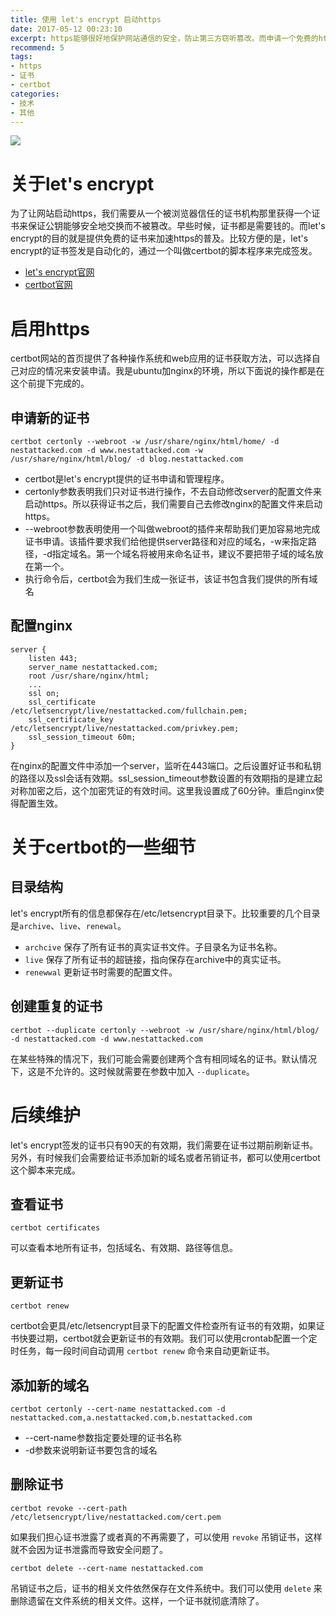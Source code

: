 ```yaml
---
title: 使用 let's encrypt 启动https
date: 2017-05-12 00:23:10
excerpt: https能够很好地保护网站通信的安全，防止第三方窃听篡改。而申请一个免费的https证书也已经是很容易的事情了，有条件的都可以给自己网站加个密，绿色的https看着也很爽嘛，：）。
recommend: 5
tags:
- https
- 证书
- certbot
categories:
- 技术
- 其他
---
```

![](certbot.svg)

# 关于let's encrypt

为了让网站启动https，我们需要从一个被浏览器信任的证书机构那里获得一个证书来保证公钥能够安全地交换而不被篡改。早些时候，证书都是需要钱的。而let's encrypt的目的就是提供免费的证书来加速https的普及。比较方便的是，let's encrypt的证书签发是自动化的，通过一个叫做certbot的脚本程序来完成签发。

- [let's encrypt官网](http://www.letsencrypt.org/)
- [certbot官网](https://certbot.eff.org/)

# 启用https

certbot网站的首页提供了各种操作系统和web应用的证书获取方法，可以选择自己对应的情况来安装申请。我是ubuntu加nginx的环境，所以下面说的操作都是在这个前提下完成的。

## 申请新的证书

```
certbot certonly --webroot -w /usr/share/nginx/html/home/ -d nestattacked.com -d www.nestattacked.com -w /usr/share/nginx/html/blog/ -d blog.nestattacked.com
```

- certbot是let's encrypt提供的证书申请和管理程序。
- certonly参数表明我们只对证书进行操作，不去自动修改server的配置文件来启动https。所以获得证书之后，我们需要自己去修改nginx的配置文件来启动https。
- --webroot参数表明使用一个叫做webroot的插件来帮助我们更加容易地完成证书申请。该插件要求我们给他提供server路径和对应的域名，-w来指定路径，-d指定域名。第一个域名将被用来命名证书，建议不要把带子域的域名放在第一个。
- 执行命令后，certbot会为我们生成一张证书，该证书包含我们提供的所有域名

## 配置nginx

```
server {
    listen 443;
    server_name nestattacked.com;
    root /usr/share/nginx/html;
    ...
    ssl on;
    ssl_certificate /etc/letsencrypt/live/nestattacked.com/fullchain.pem;
    ssl_certificate_key /etc/letsencrypt/live/nestattacked.com/privkey.pem;
    ssl_session_timeout 60m;
}
```

在nginx的配置文件中添加一个server，监听在443端口。之后设置好证书和私钥的路径以及ssl会话有效期。ssl_session_timeout参数设置的有效期指的是建立起对称加密之后，这个加密凭证的有效时间。这里我设置成了60分钟。重启nginx使得配置生效。

# 关于certbot的一些细节

## 目录结构

let's encrypt所有的信息都保存在/etc/letsencrypt目录下。比较重要的几个目录是`archive`、`live`、`renewal`。

- `archcive` 保存了所有证书的真实证书文件。子目录名为证书名称。
- `live` 保存了所有证书的超链接，指向保存在archive中的真实证书。
- `renewwal` 更新证书时需要的配置文件。

## 创建重复的证书

```
certbot --duplicate certonly --webroot -w /usr/share/nginx/html/blog/ -d nestattacked.com -d www.nestattacked.com
```

在某些特殊的情况下，我们可能会需要创建两个含有相同域名的证书。默认情况下，这是不允许的。这时候就需要在参数中加入 `--duplicate`。

# 后续维护

let's encrypt签发的证书只有90天的有效期，我们需要在证书过期前刷新证书。另外，有时候我们会需要给证书添加新的域名或者吊销证书，都可以使用certbot这个脚本来完成。

## 查看证书

```
certbot certificates
```

可以查看本地所有证书，包括域名、有效期、路径等信息。

## 更新证书

```
certbot renew
```

certbot会更具/etc/letsencrypt目录下的配置文件检查所有证书的有效期，如果证书快要过期，certbot就会更新证书的有效期。我们可以使用crontab配置一个定时任务，每一段时间自动调用 `certbot renew` 命令来自动更新证书。

## 添加新的域名

```
certbot certonly --cert-name nestattacked.com -d nestattacked.com,a.nestattacked.com,b.nestattacked.com
```

- --cert-name参数指定要处理的证书名称
- -d参数来说明新证书要包含的域名

## 删除证书


```
certbot revoke --cert-path /etc/letsencrypt/live/nestattacked.com/cert.pem
```

如果我们担心证书泄露了或者真的不再需要了，可以使用 `revoke` 吊销证书，这样就不会因为证书泄露而导致安全问题了。

```
certbot delete --cert-name nestattacked.com
```

吊销证书之后，证书的相关文件依然保存在文件系统中。我们可以使用 `delete` 来删除遗留在文件系统的相关文件。这样，一个证书就彻底清除了。

